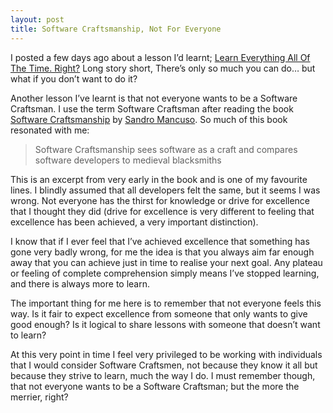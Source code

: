 ```yaml
---
layout: post
title: Software Craftsmanship, Not For Everyone
---
```


I posted a few days ago about a lesson I’d learnt; [Learn Everything All Of The Time. Right?](http://blog.garoevans.com/2014/08/19/learn-everything-all-of-the-time-right/) Long story short, There’s only so much you can do… but what if you don’t want to do it?

Another lesson I’ve learnt is that not everyone wants to be a Software Craftsman. I use the term Software Craftsman after reading the book [Software Craftsmanship](https://leanpub.com/socra) by [Sandro Mancuso](https://twitter.com/sandromancuso). So much of this book resonated with me:

> Software Craftsmanship sees software as a craft and compares software developers to medieval blacksmiths

This is an excerpt from very early in the book and is one of my favourite lines. I blindly assumed that all developers felt the same, but it seems I was wrong. Not everyone has the thirst for knowledge or drive for excellence that I thought they did (drive for excellence is very different to feeling that excellence has been achieved, a very important distinction).

I know that if I ever feel that I’ve achieved excellence that something has gone very badly wrong, for me the idea is that you always aim far enough away that you can achieve just in time to realise your next goal. Any plateau or feeling of complete comprehension simply means I’ve stopped learning, and there is always more to learn.

The important thing for me here is to remember that not everyone feels this way. Is it fair to expect excellence from someone that only wants to give good enough? Is it logical to share lessons with someone that doesn’t want to learn?

At this very point in time I feel very privileged to be working with individuals that I would consider Software Craftsmen, not because they know it all but because they strive to learn, much the way I do. I must remember though, that not everyone wants to be a Software Craftsman; but the more the merrier, right?
